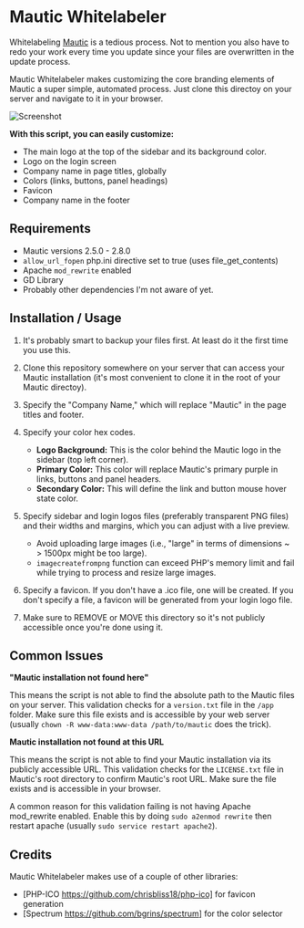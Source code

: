 # Mautic Whitelabeler

Whitelabeling [Mautic](http://github.com/mautic/mautic) is a tedious process. Not to mention you also have to redo your work every time you update since your files are overwritten in the update process.

Mautic Whitelabeler makes customizing the core branding elements of Mautic a super simple, automated process. Just clone this directoy on your server and navigate to it in your browser.

![Screenshot](preview.png)

**With this script, you can easily customize:**

* The main logo at the top of the sidebar and its background color.
* Logo on the login screen
* Company name in page titles, globally
* Colors (links, buttons, panel headings)
* Favicon
* Company name in the footer

## Requirements

* Mautic versions 2.5.0 - 2.8.0
* `allow_url_fopen` php.ini directive set to true (uses file_get_contents)
* Apache `mod_rewrite` enabled
* GD Library
* Probably other dependencies I'm not aware of yet.

## Installation / Usage

1. It's probably smart to backup your files first. At least do it the first time you use this.

2. Clone this repository somewhere on your server that can access your Mautic installation (it's most convenient to clone it in the root of your Mautic directoy).

3. Specify the "Company Name," which will replace "Mautic" in the page titles and footer.

4. Specify your color hex codes.
	* **Logo Background:** This is the color behind the Mautic logo in the sidebar (top left corner).
	* **Primary Color:** This color will replace Mautic's primary purple in links, buttons and panel headers.
	* **Secondary Color:** This will define the link and button mouse hover state color.

5. Specify sidebar and login logos files (preferably transparent PNG files) and their widths and margins, which you can adjust with a live preview.
	* Avoid uploading large images (i.e., "large" in terms of dimensions ~ > 1500px might be too large). 
	* `imagecreatefrompng` function can exceed PHP's memory limit and fail while trying to process and resize large images.

6. Specify a favicon. If you don't have a .ico file, one will be created. If you don't specify a file, a favicon will be generated from your login logo file.

7. Make sure to REMOVE or MOVE this directory so it's not publicly accessible once you're done using it.

## Common Issues

**"Mautic installation not found here"**

This means the script is not able to find the absolute path to the Mautic files on your server. This validation checks for a `version.txt` file in the `/app` folder. Make sure this file exists and is accessible by your web server (usually `chown -R www-data:www-data /path/to/mautic` does the trick).

**Mautic installation not found at this URL**

This means the script is not able to find your Mautic installation via its publicly accessible URL. This validation checks for the `LICENSE.txt` file in Mautic's root directory to confirm Mautic's root URL. Make sure the file exists and is accessible in your browser.

A common reason for this validation failing is not having Apache mod_rewrite enabled. Enable this by doing `sudo a2enmod rewrite` then restart apache (usually `sudo service restart apache2`).

## Credits

Mautic Whitelabeler makes use of a couple of other libraries:

* [PHP-ICO https://github.com/chrisbliss18/php-ico] for favicon generation
* [Spectrum https://github.com/bgrins/spectrum] for the color selector